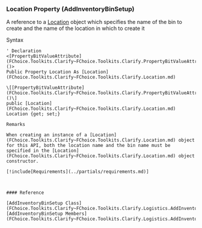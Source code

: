 ﻿### Location Property (AddInventoryBinSetup)

A reference to a [Location](FChoice.Toolkits.Clarify~FChoice.Toolkits.Clarify.Location.md) object which specifies the name of the bin to create and the name of the location in which to create it

Syntax

```vbnet
' Declaration
<[PropertyBitValueAttribute](FChoice.Toolkits.Clarify~FChoice.Toolkits.Clarify.PropertyBitValueAttribute.md)()>
Public Property Location As [Location](FChoice.Toolkits.Clarify~FChoice.Toolkits.Clarify.Location.md)

\[[PropertyBitValueAttribute](FChoice.Toolkits.Clarify~FChoice.Toolkits.Clarify.PropertyBitValueAttribute.md)()\]
public [Location](FChoice.Toolkits.Clarify~FChoice.Toolkits.Clarify.Location.md) Location {get; set;}

Remarks

When creating an instance of a [Location](FChoice.Toolkits.Clarify~FChoice.Toolkits.Clarify.Location.md) object for this API, both the location name and the bin name must be specified in the [Location](FChoice.Toolkits.Clarify~FChoice.Toolkits.Clarify.Location.md) object's constructor.

[!include[Requirements](../partials/requirements.md)]



#### Reference

[AddInventoryBinSetup Class](FChoice.Toolkits.Clarify~FChoice.Toolkits.Clarify.Logistics.AddInventoryBinSetup.md)  
[AddInventoryBinSetup Members](FChoice.Toolkits.Clarify~FChoice.Toolkits.Clarify.Logistics.AddInventoryBinSetup_members.md)
